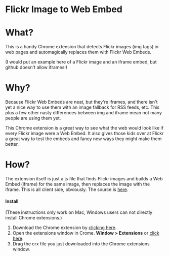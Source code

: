 Flickr Image to Web Embed
=========================

What?
=====
This is a handy Chrome extension that detects Flickr images (img tags) in web pages and automagically replaces them with Flickr Web Embeds.

(I would put an example here of a Flickr image and an iframe embed, but github doesn't allow iframes!)

Why?
====
Because Flickr Web Embeds are neat, but they're iframes, and there isn't yet a nice way to use them with an image fallback for RSS feeds, etc. This plus a few other nasty differences between img and iframe mean not many people are using them yet.

This Chrome extension is a great way to see what the web would look like if every Flickr image were a Web Embed. It also gives those kids over at Flickr a great way to test the embeds and fancy new ways they might make them better.

How?
====
The extension itself is just a js file that finds Flickr images and builds a Web Embed (iframe) for the same image, then replaces the image with the iframe. This is all client side, obviously. The source is [here](https://github.com/cjmartin/flickrimg2embed/blob/master/extension/fi2e.js).

#### Install
(These instructions only work on Mac, Windows users can not directly install Chrome extensions.)

1. Download the Chrome extension by [clicking here](https://github.com/cjmartin/flickrimg2embed/blob/master/crx/fi2e.crx?raw=true).
2. Open the extensions window in Crome. **Window &gt; Extensions** or [click here](chrome://extensions/).
3. Drag the crx file you just downloaded into the Chrome extensions window.
